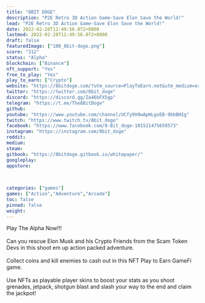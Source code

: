 ```yaml
---
title: "8BIT DOGE"
description: "P2E Retro 3D Action Game-Save Elon Save the World!"
lead: "P2E Retro 3D Action Game-Save Elon Save the World!"
date: 2022-02-28T12:49:56.072+0800
lastmod: 2022-02-28T12:49:56.072+0800
draft: false
featuredImage: ["100_8bit-doge.png"]
score: "312"
status: "Alpha"
blockchain: ["Binance"]
nft_support: "Yes"
free_to_play: "Yes"
play_to_earn: ["Crypto"]
website: "https://8bitdoge.com/?utm_source=PlayToEarn.net&utm_medium=organic&utm_campaign=gamepage"
twitter: "https://twitter.com/8bit_doge"
discord: "https://discord.gg/Za46bFX5gp"
telegram: "https://t.me/The8BitDoge"
github: 
youtube: "https://www.youtube.com/channel/UCfy9X0wApHLgoEB-9bbBHIg"
twitch: "https://www.twitch.tv/8bit_doge"
facebook: "https://www.facebook.com/8-Bit_doge-101521475650573"
instagram: "https://instagram.com/8bit_doge"
reddit: 
medium: 
steam: 
gitbook: "https://8bitdoge.gitbook.io/whitepaper/"
googleplay: 
appstore: 

  
    
categories: ["games"]
games: ["Action","Adventure","Arcade"]
toc: false
pinned: false
weight: 
---
```

Play The Alpha Now!!!<br> <br> Can you rescue Elon Musk and his Crypto Friends from the Scam Token Devs in this shoot em up action packed adventure.<br> <br> Collect coins and kill enemies to cash out in this NFT Play to Earn GameFi game.<br> <br> Use NFTs as playable player skins to boost your stats as you shoot grenades, jetpack, shotgun blast and slash your way to the end and claim the jackpot!